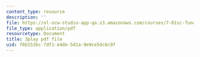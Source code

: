 ```yaml
---
content_type: resource
description: ''
file: https://ol-ocw-studio-app-qa.s3.amazonaws.com/courses/7-01sc-fundamentals-of-biology-fall-2011/f6b153bc7df1e4de5d1a9e9ce5dc6c97_P-Ry4rRdDbk.pdf
file_type: application/pdf
resourcetype: Document
title: 3play pdf file
uid: f6b153bc-7df1-e4de-5d1a-9e9ce5dc6c97
---
```


